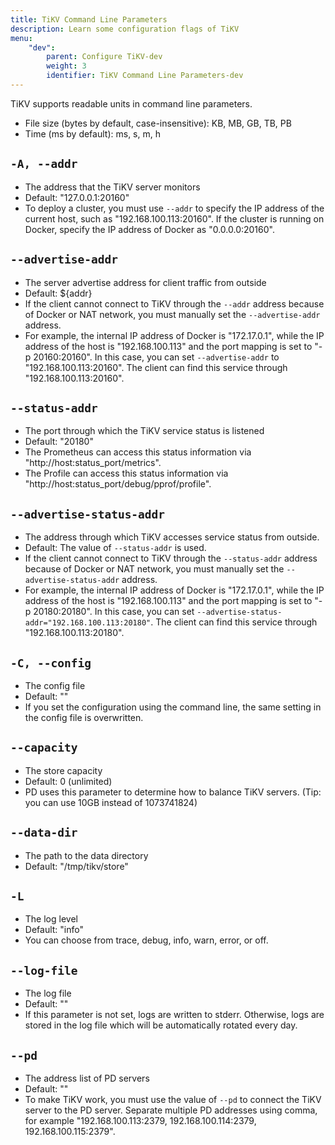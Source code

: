 ```yaml
---
title: TiKV Command Line Parameters
description: Learn some configuration flags of TiKV
menu:
    "dev":
        parent: Configure TiKV-dev
        weight: 3
        identifier: TiKV Command Line Parameters-dev
---
```


TiKV supports readable units in command line parameters.

- File size (bytes by default, case-insensitive): KB, MB, GB, TB, PB
- Time (ms by default): ms, s, m, h

## `-A, --addr`

- The address that the TiKV server monitors
- Default: "127.0.0.1:20160"
- To deploy a cluster, you must use `--addr` to specify the IP address of the current host, such as "192.168.100.113:20160". If the cluster is running on Docker, specify the IP address of Docker as "0.0.0.0:20160".

## `--advertise-addr`

- The server advertise address for client traffic from outside
- Default: ${addr}
- If the client cannot connect to TiKV through the `--addr` address because of Docker or NAT network, you must manually set the `--advertise-addr` address.
- For example, the internal IP address of Docker is "172.17.0.1", while the IP address of the host is "192.168.100.113" and the port mapping is set to "-p 20160:20160". In this case, you can set `--advertise-addr` to "192.168.100.113:20160". The client can find this service through "192.168.100.113:20160".

## `--status-addr`

+ The port through which the TiKV service status is listened
+ Default: "20180"
+ The Prometheus can access this status information via "http://host:status_port/metrics".
+ The Profile can access this status information via "http://host:status_port/debug/pprof/profile".

## `--advertise-status-addr`

- The address through which TiKV accesses service status from outside.
- Default: The value of `--status-addr` is used.
- If the client cannot connect to TiKV through the `--status-addr` address because of Docker or NAT network, you must manually set the `--advertise-status-addr` address.
- For example, the internal IP address of Docker is "172.17.0.1", while the IP address of the host is "192.168.100.113" and the port mapping is set to "-p 20180:20180". In this case, you can set `--advertise-status-addr="192.168.100.113:20180"`. The client can find this service through "192.168.100.113:20180".

## `-C, --config`

- The config file
- Default: ""
- If you set the configuration using the command line, the same setting in the config file is overwritten.

## `--capacity`

- The store capacity
- Default: 0 (unlimited)
- PD uses this parameter to determine how to balance TiKV servers. (Tip: you can use 10GB instead of 1073741824)

## `--data-dir`

- The path to the data directory
- Default: "/tmp/tikv/store"

## `-L`

- The log level
- Default: "info"
- You can choose from trace, debug, info, warn, error, or off.

## `--log-file`

- The log file
- Default: ""
- If this parameter is not set, logs are written to stderr. Otherwise, logs are stored in the log file which will be automatically rotated every day.

## `--pd`

- The address list of PD servers
- Default: ""
- To make TiKV work, you must use the value of `--pd` to connect the TiKV server to the PD server. Separate multiple PD addresses using comma, for example "192.168.100.113:2379, 192.168.100.114:2379, 192.168.100.115:2379".
